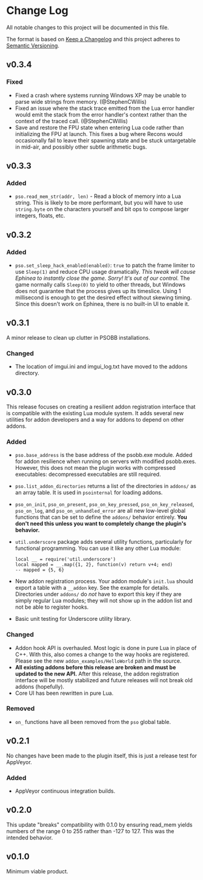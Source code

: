 # Change Log

All notable changes to this project will be documented in this file.

The format is based on [Keep a Changelog](http://keepachangelog.com/)
and this project adheres to [Semantic Versioning](http://semver.org/).

## v0.3.4

### Fixed

- Fixed a crash where systems running Windows XP may be unable to
  parse wide strings from memory. (@StephenCWillis)
- Fixed an issue where the stack trace emitted from the Lua error
  handler would emit the stack from the error handler's context
  rather than the context of the traced call. (@StephenCWillis)
- Save and restore the FPU state when entering Lua code rather than
  initializing the FPU at launch. This fixes a bug where Recons would
  occasionally fail to leave their spawning state and be stuck
  untargetable in mid-air, and possibly other subtle arithmetic bugs.

## v0.3.3

### Added

- `pso.read_mem_str(addr, len)` - Read a block of memory into a Lua
  string. This is likely to be more performant, but you will have to
  use `string.byte` on the characters yourself and bit ops to
  compose larger integers, floats, etc.

## v0.3.2

### Added

- `pso.set_sleep_hack_enabled(enabled)`: `true` to patch the frame
  limiter to use `Sleep(1)` and reduce CPU usage dramatically. _This
  tweak will cause Ephinea to instantly close the game. Sorry! It's
  out of our control._ The game normally calls `Sleep(0)` to yield to
  other threads, but Windows does not guarantee that the process
  gives up its timeslice. Using 1 millisecond is enough to get the
  desired effect without skewing timing. Since this doesn't work on
  Ephinea, there is no built-in UI to enable it.

## v0.3.1

A minor release to clean up clutter in PSOBB installations.

### Changed

- The location of imgui.ini and imgui_log.txt have moved to the addons
  directory.

## v0.3.0

This release focuses on creating a resilient addon registration
interface that is compatible with the existing Lua module system. It
adds several new utilities for addon developers and a way for addons to
depend on other addons.

### Added

- `pso.base_address` is the base address of the psobb.exe module. Added
  for addon resilience when running on servers with modified psobb.exes.
  However, this does not mean the plugin works with compressed
  executables: decompressed executables are still required.
- `pso.list_addon_directories` returns a list of the directories in
  `addons/` as an array table. It is used in `psointernal` for loading
  addons.
- `pso_on_init`, `pso_on_present`, `pso_on_key_pressed`,
  `pso_on_key_released`, `pso_on_log`, and `pso_on_unhandled_error`
  are all new low-level global functions that can be set to define the
  `addons/` behavior entirely. **You don't need this unless you want
  to completely change the plugin's behavior.**
- `util.underscore` package adds several utility functions,
  particularly for functional programming. You can use it like any other
  Lua module:

      local __ = require('util.underscore')
      local mapped = __.map({1, 2}, function(v) return v+4; end)
      -- mapped = {5, 6}

- New addon registration process. Your addon module's `init.lua` should
  export a table with a `__addon` key. See the example for details.
  Directories under `addons/` do _not_ have to export this key if they
  are simply regular Lua modules; they will not show up in the addon
  list and not be able to register hooks.
- Basic unit testing for Underscore utility library.

### Changed

- Addon hook API is overhauled. Most logic is done in pure Lua in place
  of C++. With this, also comes a change to the way hooks are
  registered. Please see the new `addon_examples/HelloWorld` path in
  the source.
- **All existing addons before this release are broken and must be
  updated to the new API.** After this release, the addon registration
  interface will be mostly stabilized and future releases will not
  break old addons (hopefully).
- Core UI has been rewritten in pure Lua.

### Removed

- `on_` functions have all been removed from the `pso` global table.

## v0.2.1

No changes have been made to the plugin itself, this is just a release
test for AppVeyor.

### Added

- AppVeyor continuous integration builds.

## v0.2.0

This update "breaks" compatibility with 0.1.0 by ensuring read_mem
yields numbers of the range 0 to 255 rather than -127 to 127. This was
the intended behavior.

## v0.1.0

Minimum viable product.
